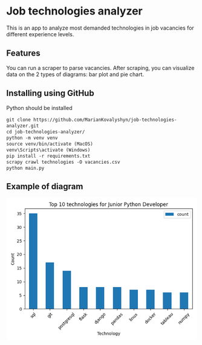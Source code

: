 # Job technologies analyzer
This is an app to analyze most demanded technologies in job vacancies for different experience levels.

## Features
You can run a scraper to parse vacancies. 
After scraping, you can visualize data on the 2 types of diagrams: bar plot and pie chart.

## Installing using GitHub
Python should be installed

```shell
git clone https://github.com/MarianKovalyshyn/job-technologies-analyzer.git
cd job-technologies-analyzer/
python -m venv venv
source venv/bin/activate (MacOS)
venv\Scripts\activate (Windows)
pip install -r requirements.txt
scrapy crawl technologies -O vacancies.csv
python main.py
```

## Example of diagram
![example.png](example.png)
